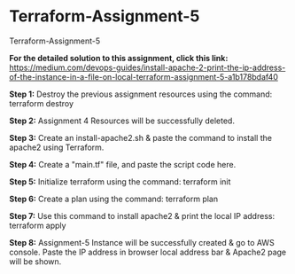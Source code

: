 # Terraform-Assignment-5
Terraform-Assignment-5

**For the detailed solution to this assignment, click this link:** https://medium.com/devops-guides/install-apache-2-print-the-ip-address-of-the-instance-in-a-file-on-local-terraform-assignment-5-a1b178bdaf40

**Step 1:** Destroy the previous assignment resources using the command: terraform destroy

**Step 2:** Assignment 4 Resources will be successfully deleted.

**Step 3:** Create an install-apache2.sh & paste the command to install the apache2 using Terraform.

**Step 4:** Create a "main.tf" file, and paste the script code here.

**Step 5:** Initialize terraform using the command: terraform init

**Step 6:** Create a plan using the command: terraform plan

**Step 7:** Use this command to install apache2 & print the local IP address: terraform apply

**Step 8:** Assignment-5 Instance will be successfully created & go to AWS console. Paste the IP address in browser local address bar & Apache2 page will be shown.
